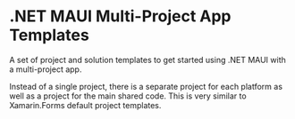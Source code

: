 # .NET MAUI Multi-Project App Templates

A set of project and solution templates to get started using .NET MAUI with a multi-project app.

Instead of a single project, there is a separate project for each platform as well as a project
for the main shared code. This is very similar to Xamarin.Forms default project templates.
